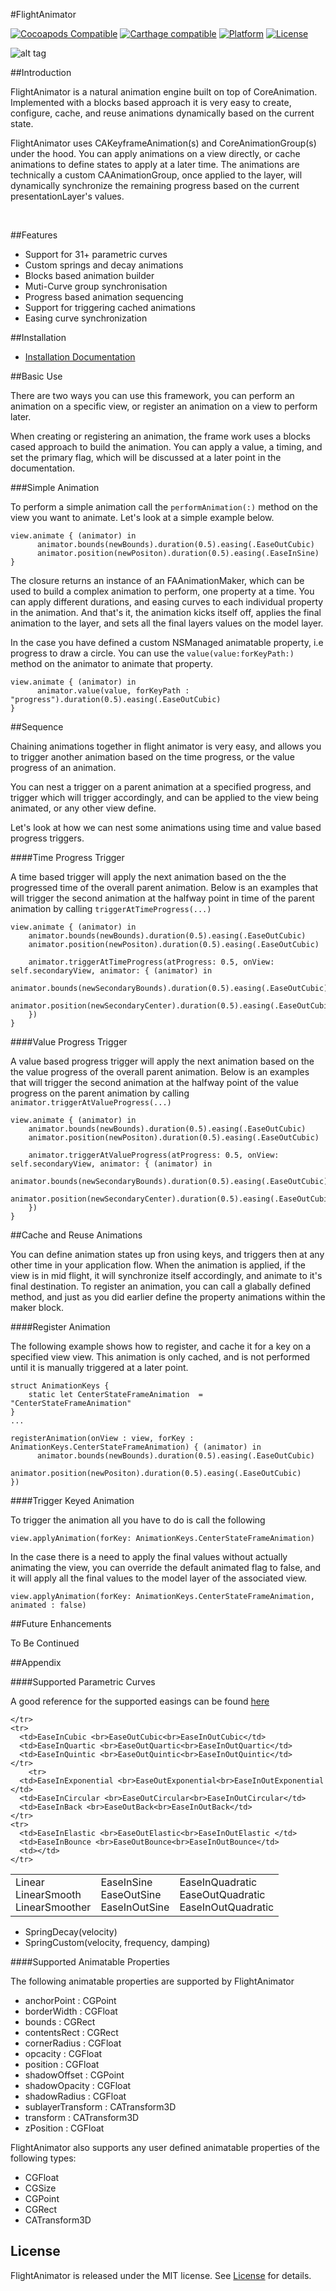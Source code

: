 #FlightAnimator

[![Cocoapods Compatible](https://img.shields.io/badge/pod-v0.3.0-blue.svg)]()
[![Carthage compatible](https://img.shields.io/badge/Carthage-compatible-4BC51D.svg?style=flat)]()
[![Platform](https://img.shields.io/badge/platform-ios-lightgrey.svg)]()
[![License](https://img.shields.io/badge/license-MIT-343434.svg)](/LICENSE.md)

![alt tag](/Documentation/FlightBanner.jpg?raw=true)

##Introduction

FlightAnimator is a natural animation engine built on top of CoreAnimation. Implemented with a blocks based approach it is very easy to create, configure, cache, and reuse animations dynamically based on the current state. 

FlightAnimator uses CAKeyframeAnimation(s) and CoreAnimationGroup(s) under the hood. You can apply animations on a view directly, or cache animations to define states to apply at a later time. The animations are technically a custom CAAnimationGroup, once applied to the layer, will dynamically synchronize the remaining progress based on the current presentationLayer's values.

<br>

##Features

* Support for 31+ parametric curves
* Custom springs and decay animations
* Blocks based animation builder
* Muti-Curve group synchronisation
* Progress based animation sequencing
* Support for triggering cached animations
* Easing curve synchronization

##Installation

* [Installation Documentation](/Documentation/installation.md)

##Basic Use 

There are two ways you can use this framework, you can perform an animation on a specific view, or register an animation on a view to perform later. 

When creating or registering an animation, the frame work uses a blocks cased approach to build the animation. You can apply a value, a timing, and set the primary flag, which will be discussed at a later point in the documentation.

###Simple Animation

To perform a simple animation  call the `performAnimation(:)` method on the view you want to animate. Let's look at a simple example below.

```
view.animate { (animator) in
      animator.bounds(newBounds).duration(0.5).easing(.EaseOutCubic)
      animator.position(newPositon).duration(0.5).easing(.EaseInSine)
}
```
The closure returns an instance of an FAAnimationMaker, which can be used to build a complex animation to perform, one property at a time. You can apply different durations, and easing curves to each individual property in the animation. And that's it, the animation kicks itself off, applies the final animation to the layer, and sets all the final layers values on the model layer.

In the case you have defined a custom NSManaged animatable property, i.e progress to draw a circle. You can use the `value(value:forKeyPath:)` method on the animator to animate that property.

```
view.animate { (animator) in
      animator.value(value, forKeyPath : "progress").duration(0.5).easing(.EaseOutCubic)
}
```

##Sequence

Chaining animations together in flight animator is very easy, and allows you to trigger another animation based on the time progress, or the value progress of an animation.

You can nest a trigger on a parent animation at a specified progress, and trigger which will trigger accordingly, and can be applied to the view being animated, or any other view define.

Let's look at how we can nest some animations using time and value based progress triggers.

####Time Progress Trigger

A time based trigger will apply the next animation based on the the progressed time of the overall parent animation. Below is an examples that will trigger the second animation at the halfway point in time of the parent animation by calling `triggerAtTimeProgress(...)`

```
view.animate { (animator) in
	animator.bounds(newBounds).duration(0.5).easing(.EaseOutCubic)
    animator.position(newPositon).duration(0.5).easing(.EaseOutCubic)
    
    animator.triggerAtTimeProgress(atProgress: 0.5, onView: self.secondaryView, animator: { (animator) in
         animator.bounds(newSecondaryBounds).duration(0.5).easing(.EaseOutCubic)
         animator.position(newSecondaryCenter).duration(0.5).easing(.EaseOutCubic)
    })
}
```

####Value Progress Trigger

A value based progress trigger will apply the next animation based on the the value progress of the overall parent animation. Below is an examples that will trigger the second animation at the halfway point of the value progress on the parent animation by calling `animator.triggerAtValueProgress(...)`

```
view.animate { (animator) in
	animator.bounds(newBounds).duration(0.5).easing(.EaseOutCubic)
    animator.position(newPositon).duration(0.5).easing(.EaseOutCubic)
    
    animator.triggerAtValueProgress(atProgress: 0.5, onView: self.secondaryView, animator: { (animator) in
         animator.bounds(newSecondaryBounds).duration(0.5).easing(.EaseOutCubic)
         animator.position(newSecondaryCenter).duration(0.5).easing(.EaseOutCubic)
    })
}
```
##Cache and Reuse Animations

You can define animation states up fron using keys, and triggers then at any other time in your application flow. When the animation is applied, if the view is in mid flight, it will synchronize itself accordingly, and animate to it's final destination. To register an animation, you can call a glabally defined method, and just as you did earlier define the property animations within the maker block.

####Register Animation

The following example shows how to register, and cache it for a key on a specified view view. This animation is only cached, and is not performed until it is manually triggered at a later point.

```
struct AnimationKeys {
	static let CenterStateFrameAnimation  = "CenterStateFrameAnimation"
}
...

registerAnimation(onView : view, forKey : AnimationKeys.CenterStateFrameAnimation) { (animator) in
      animator.bounds(newBounds).duration(0.5).easing(.EaseOutCubic)
      animator.position(newPositon).duration(0.5).easing(.EaseOutCubic)
})

```

####Trigger Keyed Animation


To trigger the animation all you have to do is call the following 

```
view.applyAnimation(forKey: AnimationKeys.CenterStateFrameAnimation)
```

In the case there is a need to apply the final values without actually animating the view, you can override the default animated flag to false, and it will apply all the final values to the model layer of the associated view.

```
view.applyAnimation(forKey: AnimationKeys.CenterStateFrameAnimation, animated : false)
```


##Future Enhancements

To Be Continued

##Appendix

####Supported Parametric Curves

A good reference for the supported easings can be found [here](http://easings.net/)

<table>
  <tbody>
    <tr>
      <td>Linear <br>LinearSmooth<br>LinearSmoother</td>
      <td>EaseInSine <br>EaseOutSine<br>EaseInOutSine</td>
      <td>EaseInQuadratic <br>EaseOutQuadratic<br>EaseInOutQuadratic</td>
    
    </tr>
    <tr>
      <td>EaseInCubic <br>EaseOutCubic<br>EaseInOutCubic</td>
      <td>EaseInQuartic <br>EaseOutQuartic<br>EaseInOutQuartic</td>
      <td>EaseInQuintic <br>EaseOutQuintic<br>EaseInOutQuintic</td>
    </tr>
        <tr>
      <td>EaseInExponential <br>EaseOutExponential<br>EaseInOutExponential </td>
      <td>EaseInCircular <br>EaseOutCircular<br>EaseInOutCircular</td>
      <td>EaseInBack <br>EaseOutBack<br>EaseInOutBack</td>
    </tr>
    <tr>
      <td>EaseInElastic <br>EaseOutElastic<br>EaseInOutElastic </td>
      <td>EaseInBounce <br>EaseOutBounce<br>EaseInOutBounce</td>
      <td></td>
    </tr> 
  </tbody>
</table>

*  SpringDecay(velocity)
*  SpringCustom(velocity, frequency, damping)

####Supported Animatable Properties

The following animatable properties are supported by FlightAnimator

* anchorPoint : CGPoint
* borderWidth : CGFloat
* bounds : CGRect
* contentsRect : CGRect
* cornerRadius : CGFloat
* opcacity : CGFloat
* position : CGFloat
* shadowOffset : CGPoint
* shadowOpacity : CGFloat
* shadowRadius : CGFloat
* sublayerTransform : CATransform3D
* transform : CATransform3D
* zPosition : CGFloat

FlightAnimator also supports any user defined animatable properties of the following types:

* CGFloat
* CGSize
* CGPoint
* CGRect
* CATransform3D

## License

FlightAnimator is released under the MIT license. See [License](/LICENSE.md) for details.